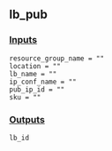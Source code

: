 ## lb_pub

### [Inputs](./vars.tf)

    resource_group_name = ""
    location = ""
    lb_name = ""
    ip_conf_name = ""
    pub_ip_id = ""
    sku = ""

### [Outputs](./outputs.tf)

    lb_id
